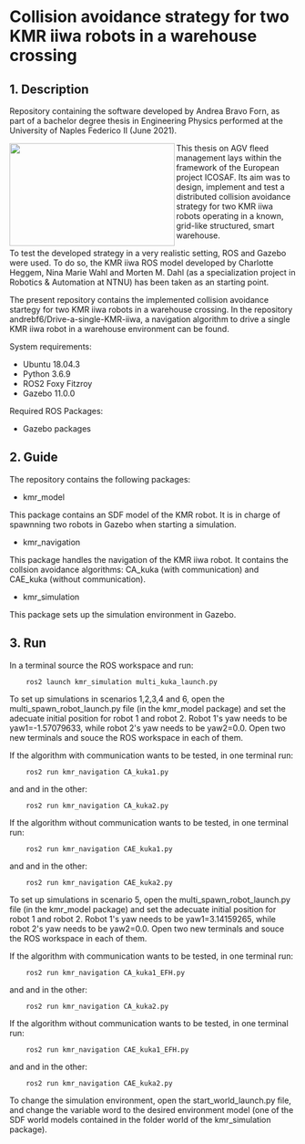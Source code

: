 # Collision avoidance strategy for two KMR iiwa robots in a warehouse crossing

## 1. Description
Repository containing the software developed by Andrea Bravo Forn, as part of a bachelor degree thesis in Engineering Physics performed at the University of Naples Federico II (June 2021).

 <img align="left" width="290" height="180" src="https://user-images.githubusercontent.com/81975803/123519429-8b509d80-d6ab-11eb-9c3a-39ad059278b4.jpg">
 
This thesis on AGV fleed management lays within the framework of the European project ICOSAF. Its aim was to design, implement and test a distributed collision avoidance strategy for two KMR iiwa robots operating in a known, grid-like structured, smart warehouse. 

To test the developed strategy in a very realistic setting, ROS and Gazebo were used. To do so, the KMR iiwa ROS model developed by Charlotte Heggem, Nina Marie Wahl and Morten M. Dahl (as a specialization project in Robotics & Automation at NTNU) has been taken as an starting point. 

The present repository contains the implemented collision avoidance startegy for two KMR iiwa robots in a warehouse crossing.
In the repository andrebf6/Drive-a-single-KMR-iiwa, a navigation algorithm to drive a single KMR iiwa robot in a warehouse environment can be found.



System requirements:

 -  Ubuntu 18.04.3
 -  Python 3.6.9
 -  ROS2 Foxy Fitzroy
 -  Gazebo 11.0.0

Required ROS Packages:

  - Gazebo packages
  
  ## 2. Guide
  The repository contains the following packages:
  
   -  kmr_model
  
  This package contains an SDF model of the KMR robot. It is in charge of spawnning two robots in Gazebo when starting a simulation.
  
  -  kmr_navigation

 This package handles the navigation of the KMR iiwa robot. It contains the collsion avoidance algorithms: CA\_kuka (with communication) and CAE\_kuka (without communication).
  
 -  kmr_simulation

 This package sets up the simulation environment in Gazebo.
  
  ## 3. Run

In a terminal source the ROS workspace and run:
```
    ros2 launch kmr_simulation multi_kuka_launch.py
```
To set up simulations in scenarios 1,2,3,4 and 6, open the multi_spawn_robot_launch.py file (in the kmr_model package) and set the adecuate initial position for robot 1 and robot 2. Robot 1's yaw needs to be yaw1=-1.57079633, while robot 2's yaw needs to be yaw2=0.0. Open two new terminals and souce the ROS workspace in each of them. 

If the algorithm with communication wants to be tested, in one terminal run:
```
    ros2 run kmr_navigation CA_kuka1.py
```
and and in the other:
```
    ros2 run kmr_navigation CA_kuka2.py
```
If the algorithm without communication wants to be tested, in one terminal run:
```
    ros2 run kmr_navigation CAE_kuka1.py
```
and and in the other:
```
    ros2 run kmr_navigation CAE_kuka2.py
```

To set up simulations in scenario 5, open the multi_spawn_robot_launch.py file (in the kmr_model package) and set the adecuate initial position for robot 1 and robot 2. Robot 1's yaw needs to be yaw1=3.14159265, while robot 2's yaw needs to be yaw2=0.0. Open two new terminals and souce the ROS workspace in each of them. 

If the algorithm with communication wants to be tested, in one terminal run:
```
    ros2 run kmr_navigation CA_kuka1_EFH.py
```
and and in the other:
```
    ros2 run kmr_navigation CA_kuka2.py
```
If the algorithm without communication wants to be tested, in one terminal run:
```
    ros2 run kmr_navigation CAE_kuka1_EFH.py
```
and and in the other:
```
    ros2 run kmr_navigation CAE_kuka2.py
```

To change the simulation environment, open the start_world_launch.py file, and change the variable word to the desired environment model (one of the SDF world models contained in the folder world of the kmr_simulation package).
 
   
  
